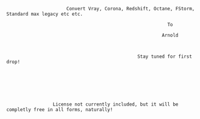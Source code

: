                           
                          
                          Convert Vray, Corona, Redshift, Octane, FStorm, Standard max legacy etc etc.

                                                               To

                                                             Arnold



                                                    Stay tuned for first drop!
                                     
                                     
                                     
                                     
                                     
                                     
                                     
                     License not currently included, but it will be completly free in all forms, naturally!








